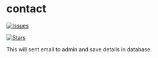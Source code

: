 # contact

[![Issues](https://img.shields.io/github/issues/MoinDhattiwala-iFlair/contact-package?style=flat-square)](https://github.com/MoinDhattiwala-iFlair/contact-package/issues)

[![Stars](https://img.shields.io/github/stars/MoinDhattiwala-iFlair/contact-package?style=flat-square)](https://github.com/MoinDhattiwala-iFlair/contact-package/stargazers)

This will sent email to admin and save details in database.
